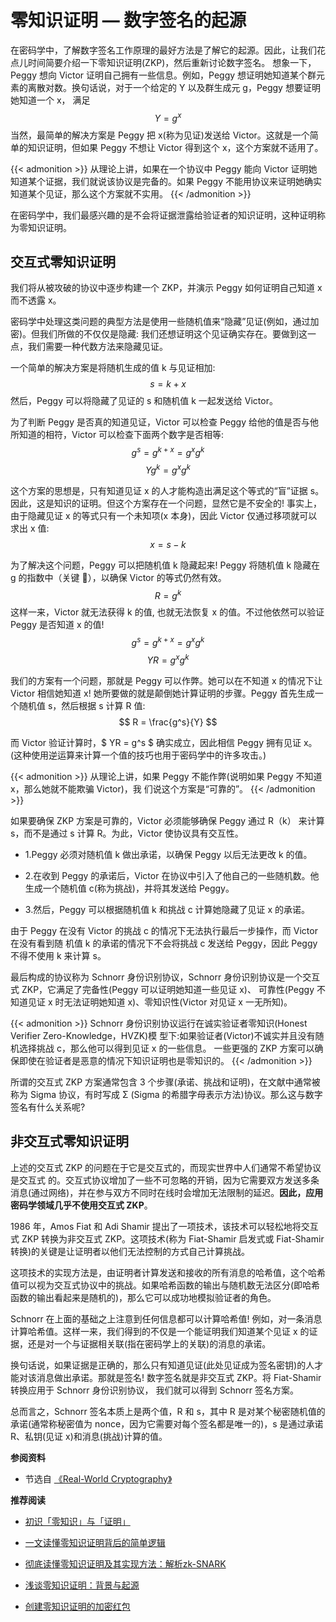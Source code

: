 # 零知识证明 — 数字签名的起源


在密码学中，了解数字签名工作原理的最好方法是了解它的起源。因此，让我们花点儿时间简要介绍一下零知识证明(ZKP)，然后重新讨论数字签名。
想象一下，Peggy 想向 Victor 证明自己拥有一些信息。例如，Peggy 想证明她知道某个群元素的离散对数。换句话说，对于一个给定的 Y 以及群生成元 g，Peggy 想要证明她知道一个 x， 满足 $$ Y = {g^x} $$ 当然，最简单的解决方案是 Peggy 把 x(称为见证)发送给 Victor。这就是一个简单的知识证明，但如果 Peggy 不想让 Victor 得到这个 x，这个方案就不适用了。

{{< admonition >}}
从理论上讲，如果在一个协议中 Peggy 能向 Victor 证明她知道某个证据，我们就说该协议是完备的。如果 Peggy 不能用协议来证明她确实知道某个见证，那么这个方案就不实用。
{{< /admonition >}}

在密码学中，我们最感兴趣的是不会将证据泄露给验证者的知识证明，这种证明称为零知识证明。

## 交互式零知识证明

我们将从被攻破的协议中逐步构建一个 ZKP，并演示 Peggy 如何证明自己知道 x 而不透露 x。

密码学中处理这类问题的典型方法是使用一些随机值来“隐藏”见证(例如，通过加密)。但我们所做的不仅仅是隐藏: 我们还想证明这个见证确实存在。要做到这一点，我们需要一种代数方法来隐藏见证。

一个简单的解决方案是将随机生成的值 k 与见证相加: $$ s = k + x $$ 然后，Peggy 可以将隐藏了见证的 s 和随机值 k 一起发送给 Victor。

为了判断 Peggy 是否真的知道见证，Victor 可以检查 Peggy 给他的值是否与他所知道的相符，Victor 可以检查下面两个数字是否相等: $$ g^s = g^{k+x} = {g^x}{g^k} $$ $$ Y{g^k} = {g^x}{g^k} $$

这个方案的思想是，只有知道见证 x 的人才能构造出满足这个等式的“盲”证据 s。因此，这是知识的证明。但这个方案存在一个问题，显然它是不安全的! 事实上，由于隐藏见证 x 的等式只有一个未知项(x 本身)，因此 Victor 仅通过移项就可以求出 x 值: $$ x = s - k $$

为了解决这个问题，Peggy 可以把随机值 k 隐藏起来! Peggy 将随机值 k 隐藏在 g 的指数中（关键 🤔），以确保 Victor 的等式仍然有效。 $$ R = g^k $$ 这样一来，Victor 就无法获得 k 的值, 也就无法恢复 x 的值。不过他依然可以验证 Peggy 是否知道 x 的值! $$ g^s = g^{k+x} = {g^x}{g^k} $$ $$ YR = {g^x}{g^k} $$

我们的方案有一个问题，那就是 Peggy 可以作弊。她可以在不知道 x 的情况下让 Victor 相信她知道 x! 她所要做的就是颠倒她计算证明的步骤。Peggy 首先生成一个随机值 s，然后根据 s 计算 R 值: $$ R = \frac{g^s}{Y} $$

而 Victor 验证计算时，$ YR = g^s $ 确实成立，因此相信 Peggy 拥有见证 x。(这种使用逆运算来计算一个值的技巧也用于密码学中的许多攻击。)

{{< admonition >}}
从理论上讲，如果 Peggy 不能作弊(说明如果 Peggy 不知道 x，那么她就不能欺骗 Victor)，我 们说这个方案是“可靠的”。
{{< /admonition >}}

如果要确保 ZKP 方案是可靠的，Victor 必须能够确保 Peggy 通过 R（k） 来计算 s，而不是通过 s 计算 R。为此，Victor 使协议具有交互性。

- 1.Peggy 必须对随机值 k 做出承诺，以确保 Peggy 以后无法更改 k 的值。

- 2.在收到 Peggy 的承诺后，Victor 在协议中引入了他自己的一些随机数。他生成一个随机值 c(称为挑战)，并将其发送给 Peggy。

- 3.然后，Peggy 可以根据随机值 k 和挑战 c 计算她隐藏了见证 x 的承诺。

由于 Peggy 在没有 Victor 的挑战 c 的情况下无法执行最后一步操作，而 Victor 在没有看到随 机值 k 的承诺的情况下不会将挑战 c 发送给 Peggy，因此 Peggy 不得不使用 k 来计算 s。

最后构成的协议称为 Schnorr 身份识别协议，Schnorr 身份识别协议是一个交互式 ZKP，它满足了完备性(Peggy 可以证明她知道一些见证 x)、 可靠性(Peggy 不知道见证 x 时无法证明她知道 x)、零知识性(Victor 对见证 x 一无所知)。

{{< admonition >}}
Schnorr 身份识别协议运行在诚实验证者零知识(Honest Verifier Zero-Knowledge，HVZK)模 型下:如果验证者(Victor)不诚实并且没有随机选择挑战 c，那么他可以得到见证 x 的一些信息。 一些更强的 ZKP 方案可以确保即使在验证者是恶意的情况下知识证明也是零知识的。
{{< /admonition >}}

所谓的交互式 ZKP 方案通常包含 3 个步骤(承诺、挑战和证明)，在文献中通常被称为 Sigma 协议，有时写成 Σ (Sigma 的希腊字母表示方法)协议。那么这与数字签名有什么关系呢?

## 非交互式零知识证明

上述的交互式 ZKP 的问题在于它是交互式的，而现实世界中人们通常不希望协议是交互式 的。交互式协议增加了一些不可忽略的开销，因为它需要双方发送多条消息(通过网络)，并在参与双方不同时在线时会增加无法限制的延迟。**因此，应用密码学领域几乎不使用交互式 ZKP**。

1986 年，Amos Fiat 和 Adi Shamir 提出了一项技术，该技术可以轻松地将交互式 ZKP 转换为非交互式 ZKP。这项技术(称为 Fiat-Shamir 启发式或 Fiat-Shamir 转换)的关键是让证明者以他们无法控制的方式自己计算挑战。

这项技术的实现方法是，由证明者计算发送和接收的所有消息的哈希值，这个哈希值可以视为交互式协议中的挑战。如果哈希函数的输出与随机数无法区分(即哈希函数的输出看起来是随机的)，那么它可以成功地模拟验证者的角色。

Schnorr 在上面的基础之上注意到任何信息都可以计算哈希值! 例如，对一条消息计算哈希值。这样一来，我们得到的不仅是一个能证明我们知道某个见证 x 的证据，还是对一个与证据相关联(指在密码学上的关联)的消息的承诺。

换句话说，如果证据是正确的，那么只有知道见证(此处见证成为签名密钥)的人才能对该消息做出承诺。那就是签名! 数字签名就是非交互式 ZKP。将 Fiat-Shamir 转换应用于 Schnorr 身份识别协议， 我们就可以得到 Schnorr 签名方案。

总而言之，Schnorr 签名本质上是两个值，R 和 s，其中 R 是对某个秘密随机值的承诺(通常称秘密值为 nonce，因为它需要对每个签名都是唯一的)，s 是通过承诺 R、私钥(见证 x)和消息(挑战)计算的值。

**参阅资料**

- 节选自 [《Real-World Cryptography》](https://book.douban.com/subject/34615742/)

**推荐阅读**

- [初识「零知识」与「证明」](https://github.com/sec-bit/learning-zkp/blob/master/zkp-intro/1/zkp-back.md)

- [一文读懂零知识证明背后的简单逻辑](https://mp.weixin.qq.com/s/kzC0gI4P5tdJyrr6XgTUkQ)

- [彻底读懂零知识证明及其实现方法：解析zk-SNARK](https://mp.weixin.qq.com/s/riDH6UBr1sJxnk-V48KAhQ)

- [浅谈零知识证明：背景与起源](https://zhuanlan.zhihu.com/p/98077048)

- [创建零知识证明的加密红包](https://mp.weixin.qq.com/s/Q4PWtSxNgyEQ-eTwAV4jDA)

